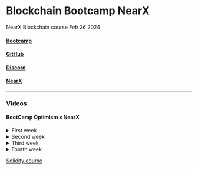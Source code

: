 # Blockchain Bootcamp NearX

NearX Blockchain course _Feb 26_ 2024

#### [Bootcamp](https://nearx.com.br/bootcamp)

#### [GitHub](https://github.com/nrxschool/bootcamp-optimism)

#### [Discord](https://discord.gg/nearx)

#### [NearX](https://linktr.ee/nearxinnovation)

---

### Videos

#### BootCamp Optimism x NearX

<details>
<summary>First week</summary>

> Aula 1 - Blockchain Básico - [Class 1 - Feb 26](https://www.youtube.com/watch?v=yModQgXgCdI)

> Aula 2 - Blockchain Básico / Javascript Básico - [Class 2 - Feb 27](https://www.youtube.com/watch?v=p2MnBva1g58)

> Aula 3 - Blockchain Básico / Criptografia - [Class 3 - Feb 28](https://www.youtube.com/watch?v=xoAwwe6uODk)

> Aula 4 - Blockchain Básico / Bibliotecas Cripto - [Class 4 - Feb 29](https://www.youtube.com/watch?v=WH_GPLiPJ78)

> Aula 5 - Blockchain Básico / Solidity Básico - [Class 5 - Mar 1](https://www.youtube.com/watch?v=PCqhzFVqjAU)

</details>

<details>
<summary>Second week</summary>

> Aula 6 - Foundry / EVM [Class 6 - Mar 4](https://www.youtube.com/watch?v=8PcPPJb443I)

> Aula 7 - ERC20 [Class 7 - Mar 5](https://www.youtube.com/watch?v=6diK9i6eNqw)

> Aula 8 - ERC721 [Class 8 - Mar 6](https://www.youtube.com/watch?v=5GqoVF4jicE)

> Aula 9 - Segurança 101 [Class 9 - Mar 7](https://www.youtube.com/watch?v=M2MWY9JlXY0)

> Aula 10 - L1/L2 Optimism [Class 10 - Mar 8](https://www.youtube.com/watch?v=Y6hVhsP8Nc0)

</details>

<details>
<summary>Third week</summary>

> Aula 11 - Definição de Projeto [Class 11 - Mar 11](https://www.youtube.com/watch?v=5IdE67XXP_o)

> AUla 12 - Criação do Roadmap [Class 12 - Mar 12](https://www.youtube.com/watch?v=DyQoP3yewos)

> Aula 13 - Coding [Class 13 - Mar 13](https://www.youtube.com/watch?v=o3G0YTyilSo)

> Aula 14 - Coding [Class 14 - Mar 14](https://www.youtube.com/watch?v=iXgDydY_-M0)

> Aula 15 - Pitch [Class 15 - Mar 15](https://www.youtube.com/watch?v=LVzrqSJvCog)

</details>

<details>
<summary>Fourth week</summary>

> [Class 16 - Mar 18]()

> [Class 17 - Mar 19]()

> [Class 18 - Mar 20]()

> [Class 19 - Mar 21]()

> [Class 20 - Mar 22]()

</details>

[Solidity course](https://www.youtube.com/watch?v=MSqUh6Nef5k)

